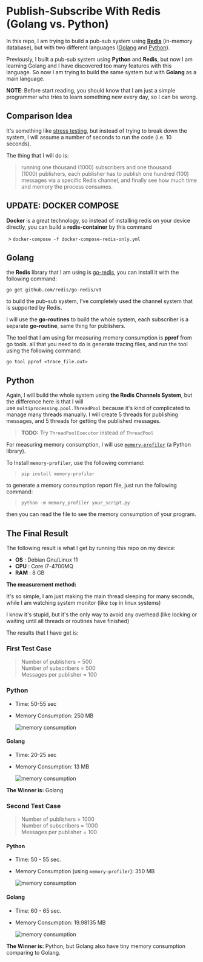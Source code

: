 # Publish-Subscribe With Redis (Golang vs. Python)

In this repo, I am trying to build a pub-sub system using [**Redis**](https://redis.io/) (in-memory database), but with two different languages ([Golang](https://go.dev/) and [Python](https://www.python.org/)).

Previously, I built a pub-sub system using **Python** and **Redis**, but now I am learning Golang and I have discovered too many features with this language. So now I am trying to build the same system but with **Golang** as a main language.

**NOTE**: Before start reading, you should know that I am just a simple programmer who tries to learn something new every day, so I can be wrong.

## Comparison Idea

It's something like [stress testing](https://testsigma.com/blog/software-stress-testing/), but instead of trying to break down the system, I will assume a number of seconds to run the code (i.e. 10 seconds).

The thing that I will do is:

>running one thousand (1000) subscribers and one thousand (1000) publishers, each publisher has to publish one hundred (100) messages via a specific Redis channel, and finally see how much time and memory the process consumes.

## UPDATE: DOCKER COMPOSE 

**Docker** is a great technology, so instead of installing redis on your device directly, you can build a **redis-container** by this command

​​    > `docker-compose -f docker-compose-redis-only.yml`

## Golang

the **Redis** library that I am using is [go-redis](https://github.com/redis/go-redis), you can install it with the following command:

`go get github.com/redis/go-redis/v9`

to build the pub-sub system, I've completely used the channel system that is supported by Redis.

I will use the **go-routines** to build the whole system, each subscriber is a separate **go-routine**, same thing for publishers.

The tool that I am using for measuring memory consumption is **pprof** from go tools. all that you need to do is generate tracing files, and run the tool using the following command:

`go tool pprof <trace_file.out>`

## Python

Again, I will build the whole system using **the Redis Channels System**, but the difference here is that I will use `multiprocessing.pool.ThreadPool` because it's kind of complicated to manage many threads manually. I will create 5 threads for publishing messages, and 5 threads for getting the published messages.

> **TODO:** Try `ThreadPoolExecutor` instead of `ThreadPool`

For measuring memory consumption, I will use [`memory-profiler`](https://pypi.org/project/memory-profiler/) (a Python library).

To Install `memory-profiler`, use the following command:

> `pip install memory-profiler`

to generate a memory consumption report file, just run the
following command:

> `python -m memory_profiler your_script.py`

then you can read the file to see the memory consumption of your program.

## The Final Result

The following result is what I get by running this repo on my device:

* **OS** : Debian Gnu/Linux 11
* **CPU** : Core i7-4700MQ
* **RAM** : 8 GB

**The measurement method:**

It's so simple, I am just making the main thread sleeping for many seconds, while I am watching system monitor (like `top` in linux systems)

I know it's stupid, but it's the only way to avoid any overhead (like locking or waiting until all threads or routines have finished)

The results that I have get is:

### First Test Case
> Number of publishers = 500\
> Number of subscribers = 500\
> Messages per publisher = 100

### Python

* Time: 50-55 sec
* Memory Consumption: 250 MB

    ![memory consumption](python/mem_usage_1.png)


#### Golang

* Time: 20-25 sec
* Memory Consumption: 13 MB

    ![memory consumption](golang/mem_1.png)


**The Winner is:** Golang

### Second Test Case

> Number of publishers = 1000\
> Number of subscribers = 1000\
> Messages per publisher = 100

#### Python


* Time: 50 - 55 sec.
* Memory Consumption (using `memory-profiler`): 350 MB

    ![memory consumption](python/mem_usage_2.png)

#### Golang

* Time: 60 - 65 sec.

* Memory Consumption: 19.98135 MB

    ![memory consumption](golang/mem_2.png)


**The Winner is:** Python, but Golang also have tiny memory consumption comparing to Golang.

